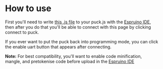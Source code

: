 # How to use

First you'll need to write [this .js file](https://raw.githubusercontent.com/DanTheMan827/ntag215-puck.js/master/ntag215.js) to your puck.js with the [Espruino IDE](https://www.espruino.com/ide/), then after you do that you'll be able to connect with this page by clicking connect to puck.

If you ever want to put the puck back into programming mode, you can click the enable uart button that appears after connecting.

**Note:** For best compatibility, you'll want to enable code minification, mangle, and pretokenise code before upload in the [Espruino IDE](https://www.espruino.com/ide/)
